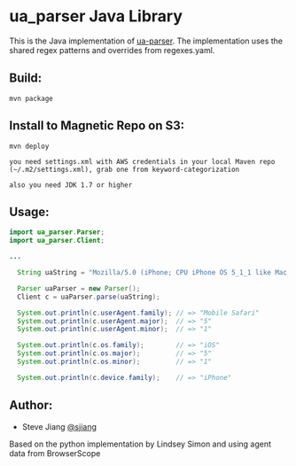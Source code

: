 ua_parser Java Library
======================

This is the Java implementation of [ua-parser](https://github.com/tobie/ua-parser).
The implementation uses the shared regex patterns and overrides from regexes.yaml.

Build:
------

    mvn package

Install to Magnetic Repo on S3:
------

    mvn deploy

    you need settings.xml with AWS credentials in your local Maven repo (~/.m2/settings.xml), grab one from keyword-categorization

    also you need JDK 1.7 or higher

Usage:
--------
```java
import ua_parser.Parser;
import ua_parser.Client;

...

  String uaString = "Mozilla/5.0 (iPhone; CPU iPhone OS 5_1_1 like Mac OS X) AppleWebKit/534.46 (KHTML, like Gecko) Version/5.1 Mobile/9B206 Safari/7534.48.3";

  Parser uaParser = new Parser();
  Client c = uaParser.parse(uaString);

  System.out.println(c.userAgent.family); // => "Mobile Safari"
  System.out.println(c.userAgent.major);  // => "5"
  System.out.println(c.userAgent.minor);  // => "1"

  System.out.println(c.os.family);        // => "iOS"
  System.out.println(c.os.major);         // => "5"
  System.out.println(c.os.minor);         // => "1"

  System.out.println(c.device.family);    // => "iPhone"
```

Author:
-------

  * Steve Jiang [@sjiang](https://twitter.com/sjiang)

  Based on the python implementation by Lindsey Simon and using agent data from BrowserScope
